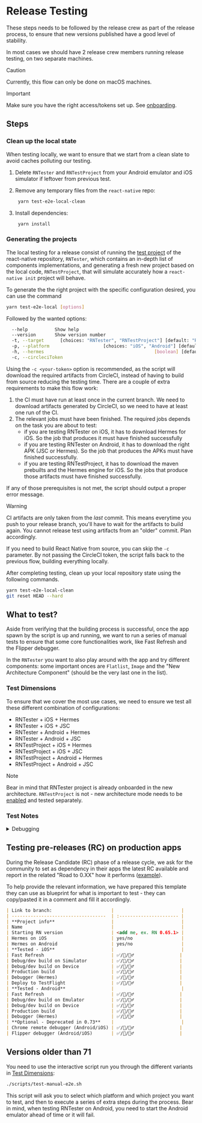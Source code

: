 # Release Testing

These steps needs to be followed by the release crew as part of the release process, to ensure that new versions published have a good level of stability.

In most cases we should have 2 release crew members running release testing, on two separate machines.

> [!Caution]
> Currently, this flow can only be done on macOS machines.

> [!Important]
> Make sure you have the right access/tokens set up. See [onboarding](./roles-and-responsibilities.md#onboarding-to-release-crew).


## Steps

### Clean up the local state

When testing locally, we want to ensure that we start from a clean slate to avoid caches polluting our testing.

1. Delete `RNTester` and `RNTestProject` from your Android emulator and iOS simulator if leftover from previous test.
2. Remove any temporary files from the `react-native` repo:

   ```bash
    yarn test-e2e-local-clean
   ```

3. Install dependencies:

   ```bash
    yarn install
   ```

### Generating the projects

The local testing for a release consist of running the [test project](https://github.com/facebook/react-native/tree/main/packages/rn-tester) of the react-native repository, `RNTester`, which contains an in-depth list of components implementations, and generating a fresh new project based on the local code, `RNTestProject`, that will simulate accurately how a `react-native init` project will behave.

To generate the the right project with the specific configuration desired, you can use the command

```bash
yarn test-e2e-local [options]
```

Followed by the wanted options:

```bash
  --help          Show help                                            [boolean]
  --version       Show version number                                  [boolean]
  -t, --target      [choices: "RNTester", "RNTestProject"] [default: "RNTester"]
  -p, --platform                    [choices: "iOS", "Android"] [default: "iOS"]
  -h, --hermes                                         [boolean] [default: true]
  -c, --circleciToken                                                   [string]
```

Using the `-c <your-token>` option is recommended, as the script will download the required artifacts from CircleCI, instead of having to build from source reducing the testing time.
There are a couple of extra requirements to make this flow work:
1. the CI must have run at least once in the current branch. We need to download artifacts generated by CircleCI, so we need to have at least one run of the CI.
2. The relevant jobs must have been finished. The required jobs depends on the task you are about to test:
    - if you are testing RNTester on iOS, it has to download Hermes for iOS. So the job that produces it must have finished successfully
    - if you are testing RNTester on Android, it has to download the right APK (JSC or Hermes). So the job that produces the APKs must have finished successfully.
    - if you are testing RNTestProject, it has to download the maven prebuilts and the Hermes engine for iOS. So the jobs that produce those artifacts must have finished successfully.

If any of those prerequisites is not met, the script should output a proper error message.

> [!Warning]
> CI artifacts are only taken from the _last_ commit. This means everytime you push to your release branch, you'll have to wait for the artifacts to build again. You cannot release test using artifacts from an "older" commit. Plan accordingly.

If you need to build React Native from source, you can skip the `-c` parameter. By not passing the CircleCI token, the script falls back to the previous flow, building everything locally.

After completing testing, clean up your local repository state using the following commands.

```sh
yarn test-e2e-local-clean
git reset HEAD --hard
```

## What to test?

Aside from verifying that the building process is successful, once the app spawn by the script is up and running, we want to run a series of manual tests to ensure that some core functionalities work, like Fast Refresh and the Flipper debugger.

In the `RNTester` you want to also play around with the app and try different components: some important onces are `Flatlist`, `Image` and the "New Architecture Component" (should be the very last one in the list).

### Test Dimensions

To ensure that we cover the most use cases, we need to ensure we test all these different combination of configurations:

- RNTester + iOS + Hermes
- RNTester + iOS + JSC
- RNTester + Android + Hermes
- RNTester + Android + JSC
- RNTestProject + iOS + Hermes
- RNTestProject + iOS + JSC
- RNTestProject + Android + Hermes
- RNTestProject + Android + JSC

> [!Note]
> Bear in mind that RNTester project is already onboarded in the new architecture. `RNTestProject` is not - new architecture mode needs to be [enabled](https://github.com/reactwg/react-native-new-architecture/blob/main/docs/enable-apps.md#enable-the-new-architecture-for-apps) and tested separately.

### Test Notes

<details>
<summary>Debugging</summary>

### Basic checks

- **Debugger launch flow**
  - Use Dev Menu > Open Debugger.
  - **0.73 and later**: Use `npx react-native-start --experimental-debugger`. Should connect to Hermes debugger in experimental new debugger frontend.
  - **Pre-0.73**: Should connect to Hermes debugger in Flipper.
- **Console tab**
  - **All versions**: Should display all logs.
- **Sources tab**
  - **All versions**:
    - Should allow viewing of source files (<kbd>Cmd ⌘</kbd> + <kbd>P</kbd> search in Chrome DevTools).
    - Should support setting a breakpoint that is hit during app lifetime. **Note**: Will have broken behaviour across app reloads, excluding via `debugger;` statement.

</details>

## Testing pre-releases (RC) on production apps

During the Release Candidate (RC) phase of a release cycle, we ask for the community to set as dependency in their apps the latest RC available and report in the related "Road to 0.XX" how it performs ([example](https://github.com/reactwg/react-native-releases/discussions/26)).

To help provide the relevant information, we have prepared this template they can use as blueprint for what is important to test - they can copy/pasted it in a comment and fill it accordingly.

```markdown
| Link to branch:                      |                         |
| -----------------------------------  | :---------------------- |
| **Project info**                     |                         |
| Name                                 |                         |
| Starting RN version                  | <add me, ex. RN 0.65.1> |
| Hermes on iOS                        | yes/no                  |
| Hermes on Android                    | yes/no                  |
| **Tested - iOS**                     |                         |
| Fast Refresh                         | ✅/🚨/🙅‍♂️                 |
| Debug/dev build on Simulator         | ✅/🚨/🙅‍♂️                 |
| Debug/dev build on Device            | ✅/🚨/🙅‍♂️                 |
| Production build                     | ✅/🚨/🙅‍♂️                 |
| Debugger (Hermes)                    | ✅/🚨/🙅‍♂️                 |
| Deploy to TestFlight                 | ✅/🚨/🙅‍♂️                 |
| **Tested - Android**                 |                         |
| Fast Refresh                         | ✅/🚨/🙅‍♂️                 |
| Debug/dev build on Emulator          | ✅/🚨/🙅‍♂️                 |
| Debug/dev build on Device            | ✅/🚨/🙅‍♂️                 |
| Production build                     | ✅/🚨/🙅‍♂️                 |
| Debugger (Hermes)                    | ✅/🚨/🙅‍♂️                 |
| **Optional - Deprecated in 0.73**    |                         |
| Chrome remote debugger (Android/iOS) | ✅/🚨/🙅‍♂️                 |
| Flipper debugger (Android/iOS)       | ✅/🚨/🙅‍♂️                 |
```

## Versions older than 71

You need to use the interactive script run you through the different variants in [Test Dimensions](#test-dimensions):

```bash
./scripts/test-manual-e2e.sh
```

This script will ask you to select which platform and which project you want to test, and then to execute a series of extra steps during the process. Bear in mind, when testing RNTester on Android, you need to start the Android emulator ahead of time or it will fail.
